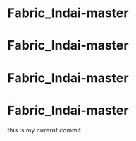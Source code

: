 ﻿# Fabric_Indai-master
# Fabric_Indai-master

# Fabric_Indai-master
# Fabric_Indai-master
this is my curernt commit

